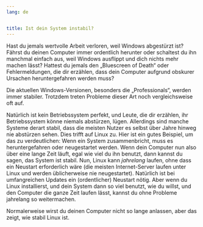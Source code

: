 ```yaml
---
lang: de


title: Ist dein System instabil?
---
```


Hast du jemals wertvolle Arbeit verloren, weil Windows abgest&uuml;rzt ist? F&auml;hrst du deinen Computer immer ordentlich herunter oder schaltest du ihn manchmal einfach aus, weil Windows ausflippt und dich nichts mehr machen l&auml;sst? Hattest du jemals den „Bluescreen of Death“ oder Fehlermeldungen, die dir erz&auml;hlen, dass dein Computer aufgrund obskurer Ursachen heruntergefahren werden muss?

Die aktuellen Windows-Versionen, besonders die „Professionals“, werden immer stabiler. Trotzdem treten Probleme dieser Art noch vergleichsweise oft auf.

Nat&uuml;rlich ist kein Betriebssystem perfekt, und Leute, die dir erz&auml;hlen, ihr Betriebssystem könne niemals abstürzen, l&uuml;gen. Allerdings sind manche Systeme derart stabil, dass die meisten Nutzer es selbst &uuml;ber Jahre hinweg nie abst&uuml;rzen sehen. Dies trifft auf Linux zu. Hier ist ein gutes Beispiel, um das zu verdeutlichen: Wenn ein System zusammenbricht, muss es heruntergefahren oder neugestartet werden. Wenn dein Computer nun also &uuml;ber eine lange Zeit l&auml;uft, egal wie viel du ihn benutzt, dann kannst du sagen, das System ist stabil. Nun, Linux kann <i>jahrelang</i> laufen, ohne dass ein Neustart erforderlich w&auml;re (die meisten Internet-Server laufen unter Linux und werden &uuml;blicherweise nie neugestartet). Nat&uuml;rlich ist bei umfangreichen Updates ein (ordentlicher) Neustart n&ouml;tig. Aber wenn du Linux installierst, und dein System dann so viel benutzt, wie du willst, und den Computer die ganze Zeit laufen l&auml;sst, kannst du ohne Probleme jahrelang so weitermachen.

Normalerweise wirst du deinen Computer nicht so lange anlassen, aber das zeigt, wie stabil Linux ist.




